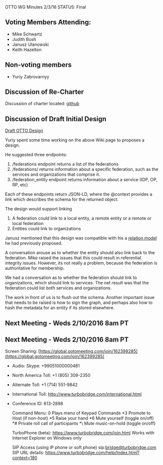 OTTO WG Minutes 2/3/16
STATUS: Final

## Voting Members Attending:
 - Mike Schwartz
 - Judith Bush
 - Janusz Ulanowski
 - Keith Hazelton

## Non-voting members
 - Yuriy Zabrovarnyy

## Discussion of Re-Charter

Discussion of charter located:
[github](https://github.com/KantaraInitiative/wg-otto/blob/master/kantara/charter.md)

## Discussion of Draft Initial Design

[Draft OTTO Design](http://ox.gluu.org/doku.php?id=otto:proposal)

Yuriy spent some time working on the above Wiki page to proposes a design. 

He suggested three endpoints:
  1. /federations endpoint returns a list of the federations 
  2. /federations/<id> returns information about a specific federation, such as the services and organizations
  that comprise it.
  3. /federation_entity endpoint returns information about a service (IDP, OP, RP, etc)
  
Each of these endpoints return JSON-LD, where the @context provides a link which describes the schema for the 
returned object.

The design would support linking
  1. A federation could link to a local entity, a remote entity or a remote or local federation
  2. Entities could link to organizations

Janusz mentioned that this design was compatible with his a 
[relation model](https://github.com/KantaraInitiative/wg-otto/blob/master/files/janusz_proposed_schema.pdf)
he had previously proposed. 

A conversation arouse as to whether the entity should also link back to the federation. Mike raised the issues 
that this could result in referential integrity issues. However, its not really a problem, because the federation
is authoritative for membership. 

We had a conversation as to whether the federation should link to organizations, which should link to services.
The net result was that the federation could list both services and organizations. 

The work in front of us is to flush out the schema. Another important issue that needs to be raised is how to sign 
the graph, and perhaps also how to hash the metadata for an entity if its stored elsewhere.

## Next Meeting - Weds 2/10/2016 8am PT
## Next Meeting - Weds 2/10/2016 8am PT

Screen Sharing: [https://global.gotomeeting.com/join/162399285](https://global.gotomeeting.com/join/162399285)

 - Audio: Skype: +99051000000481
 - North America Toll: +1 (805) 309-2350
 - Alternate Toll: +1 (714) 551-9842
 - International Toll: http://www.turbobridge.com/international.html

 - Conference ID: 613-2898

    Command Menu: 0 Plays menu of Keypad Commands *3 Promote to Host (if non-host) *5 Raise your hand 
    *6 Mute yourself (toggle on/off) *# Private roll call of participants *\ Mute music-on-hold (toggle on/off)

    TurboPhone (beta): https://www.turbobridge.com/join.html Works with Internet Explorer on Windows only

    SIP Access (using IP phone or soft phone) sip:bridge@turbobridge.com
    SIP URL details: https://www.turbobridge.com/help/Index.html?context=180

